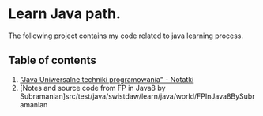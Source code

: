 # Learn Java path.
The following project contains my code related to java learning process.

## Table of contents

1. ["Java Uniwersalne techniki programowania" - Notatki](docs/notes/Java-uniwersalne-techniki-programowania.md)
2. [Notes and source code from FP in Java8 by Subramanian]src/test/java/swistdaw/learn/java/world/FPInJava8BySubramanian
